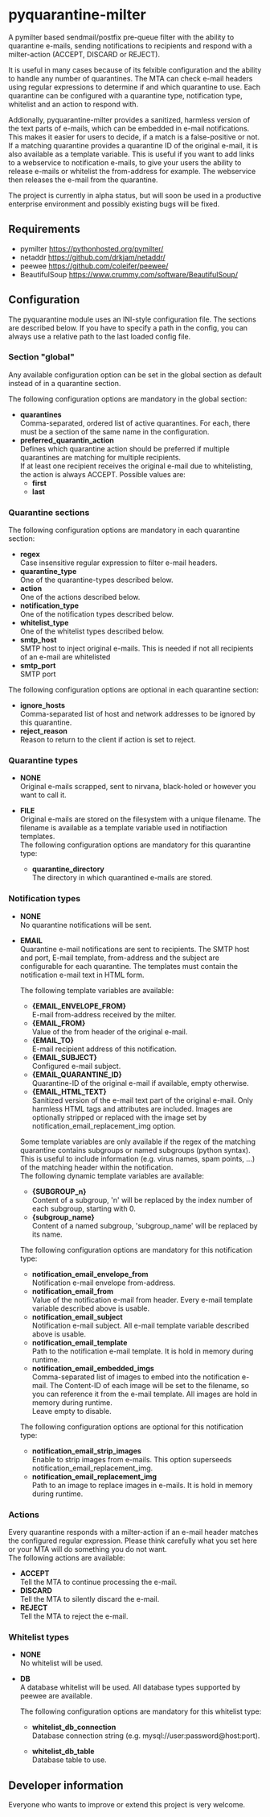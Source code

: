# pyquarantine-milter
A pymilter based sendmail/postfix pre-queue filter with the ability to quarantine e-mails, sending notifications
to recipients and respond with a milter-action (ACCEPT, DISCARD or REJECT).

It is useful in many cases because of its felxible configuration and the ability to handle any number of quarantines.
The MTA can check e-mail headers using regular expressions to determine if and which quarantine to use. 
Each quarantine can be configured with a quarantine type, notification type, whitelist and an action to respond with.

Addionally, pyquarantine-milter provides a sanitized, harmless version of the text parts of e-mails, which can be embedded in e-mail notifications. This makes it easier for users to decide, if a match is a false-positive or not. If a matching quarantine provides a quarantine ID of the original e-mail, it is also available as a template variable. This is useful if you want to add links to a webservice to notification e-mails, to give your users the ability to release e-mails or whitelist the from-address for example. The webservice then releases the e-mail from the quarantine.

The project is currently in alpha status, but will soon be used in a productive enterprise environment and possibly existing bugs will be fixed.

## Requirements
* pymilter <https://pythonhosted.org/pymilter/>
* netaddr <https://github.com/drkjam/netaddr/>
* peewee <https://github.com/coleifer/peewee/>
* BeautifulSoup <https://www.crummy.com/software/BeautifulSoup/>

## Configuration
The pyquarantine module uses an INI-style configuration file. The sections are described below. If you have to specify a path in the config, you can always use a relative path to the last loaded config file.

### Section "global"
Any available configuration option can be set in the global section as default instead of in a quarantine section.  

The following configuration options are mandatory in the global section:
* **quarantines**  
  Comma-separated, ordered list of active quarantines. For each, there must be a section of the same name in the configuration.
* **preferred_quarantin_action**  
  Defines which quarantine action should be preferred if multiple quarantines are matching for multiple recipients.  
  If at least one recipient receives the original e-mail due to whitelisting, the action is always ACCEPT.
  Possible values are:
  * **first**
  * **last**

### Quarantine sections
The following configuration options are mandatory in each quarantine section:
* **regex**  
  Case insensitive regular expression to filter e-mail headers.
* **quarantine_type**  
  One of the quarantine-types described below.
* **action**  
  One of the actions described below.
* **notification_type**  
  One of the notification types described below.
* **whitelist_type**  
  One of the whitelist types described below.
* **smtp_host**  
  SMTP host to inject original e-mails. This is needed if not all recipients of an e-mail are whitelisted
* **smtp_port**  
  SMTP port

The following configuration options are optional in each quarantine section:
* **ignore_hosts**  
  Comma-separated list of host and network addresses to be ignored by this quarantine.
* **reject_reason**  
  Reason to return to the client if action is set to reject.


### Quarantine types
* **NONE**  
  Original e-mails scrapped, sent to nirvana, black-holed or however you want to call it.

* **FILE**  
  Original e-mails are stored on the filesystem with a unique filename. The filename is available as a
  template variable used in notifiaction templates.  
  The following configuration options are mandatory for this quarantine type:
  * **quarantine_directory**  
    The directory in which quarantined e-mails are stored.


### Notification types
* **NONE**  
  No quarantine notifications will be sent.

* **EMAIL**  
  Quarantine e-mail notifications are sent to recipients. The SMTP host and port, E-mail template, from-address and the subject are configurable for each quarantine. The templates must contain the notification e-mail text in HTML form.  

  The following template variables are available:
  * **{EMAIL_ENVELOPE_FROM}**  
    E-mail from-address received by the milter.
  * **{EMAIL_FROM}**  
    Value of the from header of the original e-mail.
  * **{EMAIL_TO}**  
    E-mail recipient address of this notification.
  * **{EMAIL_SUBJECT}**  
    Configured e-mail subject.
  * **{EMAIL_QUARANTINE_ID}**  
    Quarantine-ID of the original e-mail if available, empty otherwise.
  * **{EMAIL_HTML_TEXT}**  
    Sanitized version of the e-mail text part of the original e-mail. Only harmless HTML tags and attributes are included. Images are optionally stripped or replaced with the image set by notification_email_replacement_img option.

  Some template variables are only available if the regex of the matching quarantine contains subgroups or named subgroups (python syntax). This is useful to include information (e.g. virus names, spam points, ...) of the matching header within the notification.  
  The following dynamic template variables are available:
  * **{SUBGROUP_n}**  
    Content of a subgroup, 'n' will be replaced by the index number of each subgroup, starting with 0.
  * **{subgroup_name}**  
    Content of a named subgroup, 'subgroup_name' will be replaced by its name.

  The following configuration options are mandatory for this notification type:
  * **notification_email_envelope_from**  
    Notification e-mail envelope from-address.
  * **notification_email_from**  
    Value of the notification e-mail from header. Every e-mail template variable described above is usable.
  * **notification_email_subject**  
    Notification e-mail subject. All e-mail template variable described above is usable.
  * **notification_email_template**  
    Path to the notification e-mail template. It is hold in memory during runtime.
  * **notification_email_embedded_imgs**  
    Comma-separated list of images to embed into the notification e-mail. The Content-ID of each image will be set to the filename, so you can reference it from the e-mail template. All images are hold in memory during runtime.  
    Leave empty to disable.

  The following configuration options are optional for this notification type:
  * **notification_email_strip_images**  
    Enable to strip images from e-mails. This option superseeds notification_email_replacement_img.
  * **notification_email_replacement_img**  
    Path to an image to replace images in e-mails. It is hold in memory during runtime.


### Actions
Every quarantine responds with a milter-action if an e-mail header matches the configured regular expression. Please think carefully what you set here or your MTA will do something you do not want.  
The following actions are available:
* **ACCEPT**  
  Tell the MTA to continue processing the e-mail.
* **DISCARD**  
  Tell the MTA to silently discard the e-mail.
* **REJECT**  
  Tell the MTA to reject the e-mail.


### Whitelist types
* **NONE**  
  No whitelist will be used.

* **DB**  
  A database whitelist will be used. All database types supported by peewee are available.  

  The following configuration options are mandatory for this whitelist type:
  * **whitelist_db_connection**  
  Database connection string (e.g. mysql://user:password@host:port).  

  * **whitelist_db_table**  
  Database table to use.

## Developer information
Everyone who wants to improve or extend this project is very welcome.
